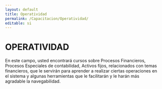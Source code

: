 ```yaml
---
layout: default
title: Operatividad
permalink: /Capacitacion/Operatividad/
editable: si
---
```


# OPERATIVIDAD  


En este campo, usted encontrará cursos sobre Procesos Financieros, Procesos Especiales de contabilidad, Activos fijos, relacionados con temas financieros, que le servirán para aprender a realizar ciertas operaciones en el sistema y algunas herramientas que le facilitarán y le harán más agradable la navegabilidad.




